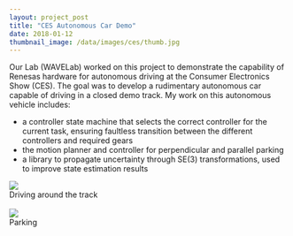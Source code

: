 ```yaml
---
layout: project_post
title: "CES Autonomous Car Demo"
date: 2018-01-12
thumbnail_image: /data/images/ces/thumb.jpg
---
```


Our Lab (WAVELab) worked on this project to demonstrate the capability of Renesas
hardware for autonomous driving at the Consumer Electronics Show (CES). The goal
was to develop a rudimentary autonomous car capable of driving in a closed demo
track. My work on this autonomous vehicle includes:
- a controller state machine that selects the correct controller
for the current task, ensuring faultless transition between the different controllers and
required gears
- the motion planner and controller for perpendicular and parallel parking 
- a library to propagate uncertainty through SE(3) transformations, used to improve state 
estimation results 

<div class="row">
<div class="col-lg-12">
<div class="mbr-figure" style="width: 100%;">
    <img src="/data/images/ces/demo.gif">
    <figcaption class="figure-caption">Driving around the track</figcaption>
</div>
</div>
</div>

<br>

<div class="row">
<div class="col-lg-12">
<div class="mbr-figure" style="width: 100%;">
    <img src="/data/images/ces/park.gif">
    <figcaption class="figure-caption">Parking</figcaption>
</div>
</div>
</div>